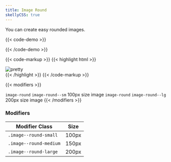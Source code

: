 ```yaml
---
title: Image Round
skellyCSS: true
---
```


You can create easy rounded images.

{{< code-demo >}}
<div class="image--round-medium">
  <img class="skeleton-image skeleton-image--lg">
</div>
{{< /code-demo >}}

{{< code-markup >}}
{{< highlight html >}}
<div class="image--round-medium">
  <img src="..." alt="pretty">
</div>
{{< /highlight >}}
{{< /code-markup >}}

{{< modifiers >}}
<tr>
  <td data-label="Base">
    <code>image-round</code>
  </td>
  <td data-label="Modifier">
    <code>image-round--sm</code>
  </td>
  <td data-label="Secondary Modifier">
    <i class="pi-ban" aria-hidden="true"></i>
  </td>
  <td data-label="Data Attribute">
    <i class="pi-ban" aria-hidden="true"></i>
  </td>
  <td data-label="Behavior">
    100px size image
  </td>
</tr>
<tr>
  <td data-label="Base">
    <code>image-round</code>
  </td>
  <td data-label="Modifier">
    <code>image-round--lg</code>
  </td>
  <td data-label="Secondary Modifier">
    <i class="pi-ban" aria-hidden="true"></i>
  </td>
  <td data-label="Data Attribute">
    <i class="pi-ban" aria-hidden="true"></i>
  </td>
  <td data-label="Behavior">
    200px size image
  </td>
</tr>
{{< /modifiers >}}

<section class="mb-4">
  <h3>Modifiers</h3>
  <table borders="1" class="table modifiers table--no-hover">
    <thead>
      <tr>
        <th>Modifier Class</th>
        <th>Size</th>
      </tr>
    </thead>
    <tbody>
      <tr>
        <td data-label="Modifier Class"><code>.image--round-small</code></td>
        <td data-label="Size">100px</td>
      </tr>
      <tr>
        <td data-label="Modifier Class"><code>.image--round-medium</code></td>
        <td data-label="Size">150px</td>
      </tr>
      <tr>
        <td data-label="Modifier Class"><code>.image--round-large</code></td>
        <td data-label="Size">200px</td>
      </tr>
    </tbody>
  </table>
</section>